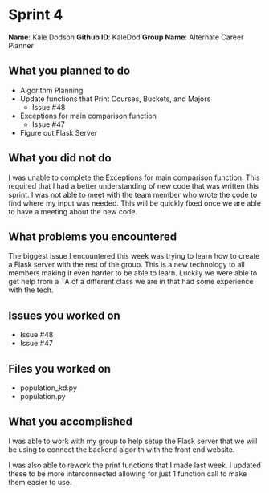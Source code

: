 # Sprint 4
**Name**: Kale Dodson
**Github ID**: KaleDod
**Group Name**: Alternate Career Planner

## What you planned to do
- Algorithm Planning
- Update functions that Print Courses, Buckets, and Majors
  - Issue #48
- Exceptions for main comparison function
  - Issue #47
- Figure out Flask Server

## What you did not do
I was unable to complete the Exceptions for main comparison function. This required that I had a better understanding of new code that was written this sprint. I was not able to meet with the team member who wrote the code to find where my input was needed. This will be quickly fixed once we are able to have a meeting about the new code. 


## What problems you encountered
The biggest issue I encountered this week was trying to learn how to create a Flask server with the rest of the group. This is a new technology to all members making it even harder to be able to learn. Luckily we were able to get help from a TA of a different class we are in that had some experience with the tech.

## Issues you worked on
- Issue #48
- Issue #47

## Files you worked on
- population_kd.py
- population.py


## What you accomplished
I was able to work with my group to help setup the Flask server that we will be using to connect the backend algorith with the front end website. 

I was also able to rework the print functions that I made last week. I updated these to be more interconnected allowing for just 1 function call to make them easier to use. 